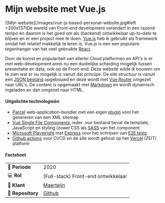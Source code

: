 # Mijn website met Vue.js

![Mijn website](/images/vue-js-based-personal-website.jpg#left =200x137)De wereld van Front-end development verandert in een razend tempo en daarom is het goed om als (backend) ontwikkelaar up-to-date te blijven en er een project mee te doen. [Vue.js](https://vuejs.org/) heb ik gebruikt als framework omdat het relatief makkelijk te leren is. Vue.js is een een populaire tegenhanger van het veel gebruikte [React](https://reactjs.org/).

Door de komst en populariteit van allerlei Cloud platformen en API's is er met web-development anno nu een duidelijke scheiding mogelijk tussen presentatie en data, ook op de Front-end. Deze website wilde ik bouwen om te zien wat er nu mogelijk is vanuit dat principe. De site structuur is vanuit een [JSON bestand](https://github.com/maerteijn/maerteijn.nl/blob/master/static/content/site.json) opgebouwd en deze wordt met [Vue Router](https://router.vuejs.org/installation.html) omgezet naar URL's. De content is opgemaakt met [Markdown](https://www.markdownguide.org/) en wordt dynamisch ingeladen en dan omgezet naar HTML.


#### Uitgelichte technologieën
- [Parcel](https://parceljs.org/) web-application-bundler met een eigen [plugin](https://github.com/maerteijn/maerteijn.nl/blob/master/src/parcel-plugin/main.js) voor het genereren van een XML sitemap
- [Vue Single File Components](https://vuejs.org/v2/guide/single-file-components.html), ieder *.vue* bestand bevat de template, JavaScript en styling (zowel CSS als [SASS](https://sass-lang.com/) van het component
- [Microsoft Playwright](https://playwright.dev/) met [Express](https://expressjs.com/) voor het schrijven van [E2E tests](https://github.com/maerteijn/maerteijn.nl/tree/master/tests/e2e)
- [Github actions](https://github.com/maerteijn/maerteijn.nl/actions?query=workflow%3A%22maerteijn.nl+ci%22) voor CI/CD en de site wordt gehost op het [Vercel](https://vercel.com/) (ZEIT) platform


#### Factsheet
|                            |                                                     |
| -------------------------- | --------------------------------------------------- |
| :calendar: **Periode**     | 2020                                                |
| :computer: **Rol**         | (Full-stack) Front-end ontwikkelaar                 |
| :man: **Klant**            | [Maerteijn](https://www.maerteijn.nl)               |
| :link: **Repository**      | [Github](https://github.com/maerteijn/maerteijn.nl) |

